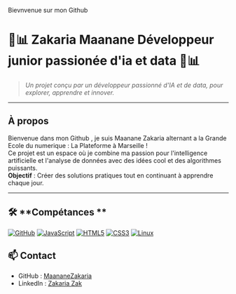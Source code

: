 Bievnvenue sur mon Github
# 🤖📊 Zakaria Maanane Développeur junior  passionée d'ia et data  🤖📊

> _Un projet conçu par un développeur passionné d'IA et de data, pour explorer, apprendre et innover._  

---

##  **À propos**  
Bienvenue dans mon Github , je suis Maanane Zakaria alternant a la Grande Ecole du numerique : La Plateforme à Marseille !  
Ce projet est un espace où je combine ma passion pour l'intelligence artificielle et l'analyse de données avec des idées cool et des algorithmes puissants.  
 **Objectif** : Créer des solutions pratiques tout en continuant à apprendre chaque jour.  

---

## 🛠️ **Compétances **  
[![GitHub](https://img.shields.io/badge/-GitHub-000?&logo=GitHub&logoColor=white)](https://github.com)
[![JavaScript](https://img.shields.io/badge/-JavaScript-F7DF1E?&logo=JavaScript&logoColor=black)](https://developer.mozilla.org/en-US/docs/Web/JavaScript)
[![HTML5](https://img.shields.io/badge/-HTML5-E34F26?&logo=HTML5&logoColor=white)](https://developer.mozilla.org/en-US/docs/Web/HTML)
[![CSS3](https://img.shields.io/badge/-CSS3-1572B6?&logo=CSS3&logoColor=white)](https://developer.mozilla.org/en-US/docs/Web/CSS)
[![Linux](https://img.shields.io/badge/-Linux-FCC624?&logo=Linux&logoColor=black)](https://www.linux.org)





## 📫 **Contact**  

- GitHub : [MaananeZakaria](https://github.com/MaananeZakaria)  
- LinkedIn : [Zakaria Zak](https://www.linkedin.com/in/zakaria-zak-6b453b340/)  
